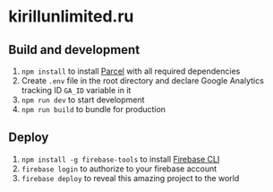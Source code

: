 # kirillunlimited.ru

## Build and development
1. `npm install` to install [Parcel](https://parceljs.org/) with all required dependencies
2. Create `.env` file in the root directory and declare Google Analytics tracking ID `GA_ID` variable in it
3. `npm run dev` to start development
4. `npm run build` to bundle for production

## Deploy
1. `npm install -g firebase-tools` to install [Firebase CLI](https://github.com/firebase/firebase-tools)
2. `firebase login` to authorize to your firebase account
3. `firebase deploy` to reveal this amazing project to the world